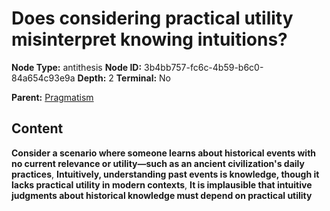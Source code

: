 # Does considering practical utility misinterpret knowing intuitions?

**Node Type:** antithesis
**Node ID:** 3b4bb757-fc6c-4b59-b6c0-84a654c93e9a
**Depth:** 2
**Terminal:** No

**Parent:** [Pragmatism](pragmatism.md)

## Content

**Consider a scenario where someone learns about historical events with no current relevance or utility—such as an ancient civilization's daily practices**, **Intuitively, understanding past events is knowledge, though it lacks practical utility in modern contexts**, **It is implausible that intuitive judgments about historical knowledge must depend on practical utility**
